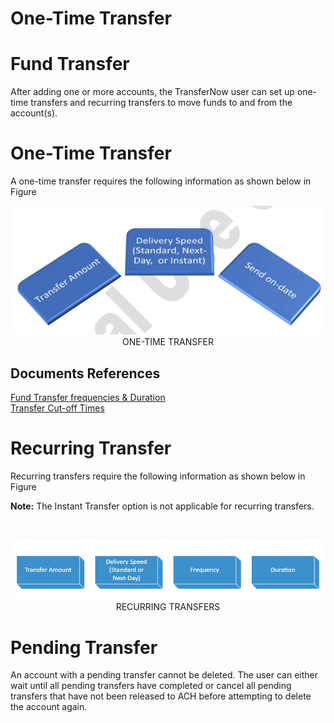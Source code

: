

<!--

type: tab

titles: One-Time Transfer, Recurring Transfer, Pending Transfer

-->

 

# One-Time Transfer

 # Fund Transfer 
After adding one or more accounts, the TransferNow user can set up one-time transfers and recurring 
transfers to move funds to and from the account(s).

# One-Time Transfer 
A one-time transfer requires the following information as shown below in Figure 

<center>

![image](../../assets/images/One_Time_Transfer.png) <br/>
ONE-TIME TRANSFER

</center>


## Documents References

[Fund Transfer frequencies & Duration](?path=docs/fund-transfer/FT-freq.md)  
[Transfer Cut-off Times](?path=docs/fund-transfer/transfer-cutOff.md)


<!-- type: tab -->

 

# Recurring Transfer

 Recurring transfers require the following information as shown below in Figure 

**Note:** The Instant Transfer option is not applicable for recurring transfers.

&nbsp;


<center>

![image](../../assets/images/Recurring_Transfers.png) <br/>
RECURRING TRANSFERS

</center>


 

<!-- type: tab -->

 

# Pending Transfer

 

An account with a pending transfer cannot be deleted. The user can either wait until all pending transfers have completed or cancel all pending transfers that have not been released to ACH before attempting to delete the account again. 
 

 

 

<!-- type: tab-end -->

 